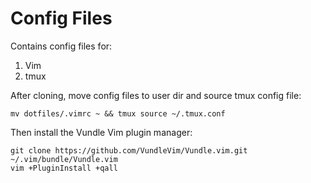 # Config Files

Contains config files for:

1. Vim
2. tmux

After cloning, move config files to user dir and source tmux config file:

    mv dotfiles/.vimrc ~ && tmux source ~/.tmux.conf

Then install the Vundle Vim plugin manager:

    git clone https://github.com/VundleVim/Vundle.vim.git ~/.vim/bundle/Vundle.vim
    vim +PluginInstall +qall
    
